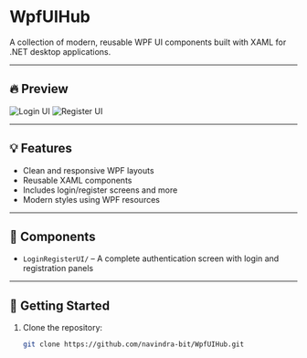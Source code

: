# WpfUIHub

A collection of modern, reusable WPF UI components built with XAML for .NET desktop applications.

---

## 🔥 Preview

![Login UI]([LoginRegisterUI/Preview%20image/LogPage.png](https://github.com/navindra-bit/WpfUIHub/blob/3cfd21dcc04123ce4e5b7ddec41254f2a5cf8351/LoginRegisterUI/Preview%20image/LogPage.png))
![Register UI]([LoginRegisterUI/Preview%20image/RegPage.png](https://github.com/navindra-bit/WpfUIHub/blob/3cfd21dcc04123ce4e5b7ddec41254f2a5cf8351/LoginRegisterUI/Preview%20image/RegPage.png))

---

## 💡 Features

- Clean and responsive WPF layouts
- Reusable XAML components
- Includes login/register screens and more
- Modern styles using WPF resources

---

## 📁 Components

- `LoginRegisterUI/` – A complete authentication screen with login and registration panels

---

## 🚀 Getting Started

1. Clone the repository:
   ```bash
   git clone https://github.com/navindra-bit/WpfUIHub.git
